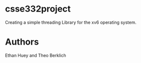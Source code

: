 # csse332project
Creating a simple threading Library for the xv6 operating system.

# Authors
Ethan Huey and Theo Berklich

